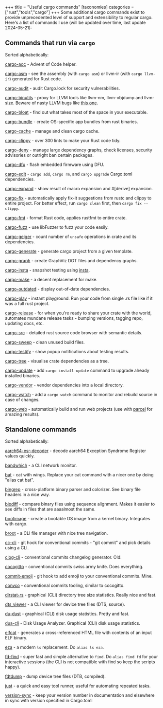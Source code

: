 +++
title = "Useful cargo commands"
[taxonomies]
categories = ["rust","tools","cargo"]
+++
Some additional cargo commands exist to provide unprecedented level of support and extensibility to regular cargo. Here's a list of commands I use (will be updated over time, last update 2024-05-21):

<!-- more -->

## Commands that run via `cargo`

Sorted alphabetically:

[cargo-aoc](https://github.com/gobanos/cargo-aoc) - Advent of Code helper.

[cargo-asm](https://github.com/gnzlbg/cargo-asm) - see the assembly (with `cargo asm`) or llvm-ir (with `cargo llvm-ir`) generated for Rust code.

[cargo-audit](https://github.com/rustsec/rustsec) - audit Cargo.lock for security vulnerabilities.

[cargo-binutils](https://github.com/rust-embedded/cargo-binutils) - proxy for LLVM tools like llvm-nm, llvm-objdump and llvm-size. Beware of nasty LLVM bugs like [this one](https://github.com/llvm/llvm-project/issues/58407).

[cargo-bloat](https://github.com/RazrFalcon/cargo-bloat) - find out what takes most of the space in your executable.

[cargo-bundle](https://github.com/burtonageo/cargo-bundle) - create OS-specific app bundles from rust binaries.

[cargo-cache](https://github.com/matthiaskrgr/cargo-cache) - manage and clean cargo cache.

[cargo-clippy](https://github.com/rust-lang-nursery/rust-clippy) - over 300 lints to make your Rust code tidy.

[cargo-deny](https://github.com/embarkstudios/cargo-deny) - manage large dependency graphs, check licenses, security advisories or outright ban certain packages.

[cargo-dfu](https://github.com/dfu-rs/cargo-dfu) - flash embedded firmware using DFU.

[cargo-edit](https://github.com/killercup/cargo-edit) -  `cargo add`, `cargo rm`, and `cargo upgrade` Cargo.toml dependencies.

[cargo-expand](https://github.com/dtolnay/cargo-expand) - show result of macro expansion and #[derive] expansion.

[cargo-fix](https://github.com/rust-lang-nursery/rustfix) - automatically apply fix-it suggestions from rustc and clippy to entire project. For better effect, run `cargo clean` first, then `cargo fix --clippy`.

[cargo-fmt](https://github.com/rust-lang-nursery/rustfmt) - format Rust code, applies rustfmt to entire crate.

[cargo-fuzz](https://github.com/rust-fuzz/cargo-fuzz) - use libFuzzer to fuzz your code easily.

[cargo-geiger](https://github.com/anderejd/cargo-geiger) - count number of `unsafe` operations in crate and its dependencies.

[cargo-generate](https://github.com/ashleygwilliams/cargo-generate) - generate cargo project from a given template.

[cargo-graph](https://github.com/kbknapp/cargo-graph) - create GraphViz DOT files and dependency graphs.

[cargo-insta](https://github.com/mitsuhiko/insta) - snapshot testing using [insta](https://insta.rs/).

[cargo-make](https://github.com/sagiegurari/cargo-make) - a decent replacement for make.

[cargo-outdated](https://github.com/kbknapp/cargo-outdated) - display out-of-date dependencies.

[cargo-play](https://github.com/fanzeyi/cargo-play) - instant playground. Run your code from single .rs file like if it was a full rust project.

[cargo-release](https://github.com/sunng87/cargo-release) - for when you're ready to share your crate with the world, automates mundane release tasks - bumping versions, tagging repo, updating docs, etc.

[cargo-src](https://github.com/nrc/cargo-src) - detailed rust source code browser with semantic details.

[cargo-sweep](https://github.com/holmgr/cargo-sweep) - clean unused build files.

[cargo-testify](https://github.com/greyblake/cargo-testify) - show popup notifications about testing results.

[cargo-tree](https://github.com/sfackler/cargo-tree) - visualise crate dependencies as a tree.

[cargo-update](https://github.com/nabijaczleweli/cargo-update) - add `cargo install-update` command to upgrade already installed binaries.

[cargo-vendor](https://github.com/alexcrichton/cargo-vendor) - vendor dependencies into a local directory.

[cargo-watch](https://github.com/passcod/cargo-watch) - add a `cargo watch` command to monitor and rebuild source in case of changes.

[cargo-web](https://github.com/koute/cargo-web) - automatically build and run web projects (use with [parcel](https://github.com/koute/parcel-plugin-cargo-web) for amazing results).

## Standalone commands

Sorted alphabetically:

[aarch64-esr-decoder](https://github.com/google/aarch64-esr-decoder) - decode aarch64 Exception Syndrome Register values quickly.

[bandwhich](https://github.com/imsnif/bandwhich) - a CLI network monitor.

[bat](https://github.com/sharkdp/bat) - cat with wings. Replace your cat command with a nicer one by doing "alias cat bat".

[bingrep](https://github.com/m4b/bingrep) - cross-platform binary parser and colorizer. See binary file headers in a nice way.

[biodiff](https://github.com/8051enthusiast/biodiff) - compare binary files using sequence alignment. Makes it easier to see diffs in files that are aaaalmost the same.

[bootimage](https://github.com/rust-osdev/bootimage) - create a bootable OS image from a kernel binary. Integrates with cargo.

[broot](https://github.com/canop/broot) - a CLI file manager with nice tree navigation.

[cc-cli](https://github.com/sousandrei/cc-cli) - git hook for conventional commits - "git commit" and pick details using a CLI.

[clog-cli](https://github.com/clog-tool/clog-cli) - conventional commits changelog generator. Old.

[cocogitto](https://github.com/cocogitto/cocogitto) - conventional commits swiss army knife. Does everything.

[commit-emoji](https://github.com/berkus/commit-emoji) - git hook to add emoji to your conventional commits. Mine.

[convco](https://github.com/convco/convco) - conventional commits tooling, similar to cocogitto.

[dirstat-rs](https://github.com/scullionw/dirstat-rs) - graphical (CLI) directory tree size statistics. Really nice and fast.

[dts_viewer](https://github.com/yodaldevoid/dts_viewer) - a CLI viewer for device tree files (DTS, source).

[du-dust](https://github.com/bootandy/dust) - graphical (CLI) disk usage statistics. Pretty and fast.

[dua-cli](https://github.com/byron/dua-cli) - Disk Usage Analyzer. Graphical (CLI) disk usage statistics.

[elfcat](https://github.com/ruslashev/elfcat) - generates a cross-referenced HTML file with contents of an input ELF binary.

<!-- [erdtree]() - -->

[eza](https://github.com/eza-community/eza) - a modern `ls` replacement. Do `alias ls eza`.

[fd-find](https://github.com/sharkdp/fd) - super fast and simple alternative to `find`. Do `alias find fd` for your interactive sessions (the CLI is not compatible with find so keep the scripts happy).

[fdtdump](https://github.com/rs-embedded/fdtdump) - dump device tree files (DTB, compiled).

<!-- [flamegraph]() -

[git-cliff]() -

[git-work]() -

[grcov]() -

[hck]() -

[hexdmp]() -

[hx]() -

[hyperfine]() -

[jilu]() - -->

[just](https://github.com/casey/just) - a quick and easy tool runner, useful for automating repeated tasks.

<!-- [kibi]() -

[koji]() -

[kokai]() -

[licensor]() -

[miniserve]() -

[probe-rs]() - прошивка МК

[procs]() -

[release-plz]() -

[remote_serial]() -

[resin]() -

[ripgrep]() -

[ruplacer]() -

[rustfilt]() -

[srgn]() -

[starship]() -

[svgbob_cli]() -

[tokei]() -

[trippy]() -

[trunk]() -

[ugdb]() - -->

[version-sync](https://github.com/mgeisler/version-sync) - keep your version number in documentation and elsewhere in sync with version specified in Cargo.toml

<!-- [wasm-pack]() -

[xd]() -

[ytop]() -

[zellij]() - -->
